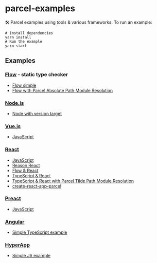 # parcel-examples

🛠 Parcel examples using tools & various frameworks. To run an example:

```shell
# Install dependencies
yarn install
# Run the example
yarn start
```

## Examples

### [Flow](https://flow.org) - static type checker

- [Flow simple](flow)
- [Flow with Parcel Absolute Path Module Resolution](flow-with-absolute-module-resolution)

### [Node.js](https://nodejs.org/)

- [Node with version target](node)

### [Vue.js](https://vuejs.org)

- [JavaScript](vue)

### [React](https://reactjs.org)

- [JavaScript](react)
- [Reason React](reason-react)
- [Flow & React](flow-react)
- [TypeScript & React](typescript-react)
- [TypeScript & React with Parcel Tilde Path Module Resolution](typescript-react-with-tilde-module-resolution)
- [create-react-app-parcel](https://github.com/sw-yx/create-react-app-parcel)

### [Preact](https://preactjs.com/)

- [JavaScript](preact)

### [Angular](https://angular.io/)

- [Simple TypeScript example](angular)

### [HyperApp](https://hyperapp.js.org/)

- [Simple JS example](hyperapp)
